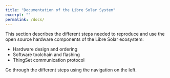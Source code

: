 ```yaml
---
title: "Documentation of the Libre Solar System"
excerpt: ""
permalink: /docs/
---
```


This section describes the different steps needed to reproduce and use the open source hardware components of the Libre Solar ecosystem:

- Hardware design and ordering
- Software toolchain and flashing
- ThingSet communication protocol

Go through the different steps using the navigation on the left.

